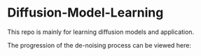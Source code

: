 # Diffusion-Model-Learning
This repo is mainly for learning diffusion models and application. 

The progression of the de-noising process can be viewed here:

